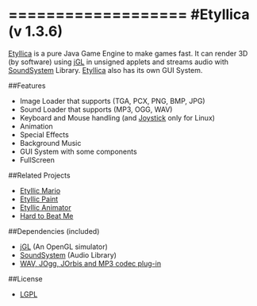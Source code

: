===================
#Etyllica (v 1.3.6)
===================

[Etyllica](http://yuripourre.github.com/etyllica) is a pure Java Game Engine to make games fast. It can render 3D (by software) using [jGL](http://www.cmlab.csie.ntu.edu.tw/~robin/jGL/) in unsigned applets and streams audio with [SoundSystem](http://www.paulscode.com/forum/index.php?topic=4.0) Library. [Etyllica](http://yuripourre.github.com/etyllica) also has its own GUI System.

##Features

- Image Loader that supports (TGA, PCX, PNG, BMP, JPG)
- Sound Loader that supports (MP3, OGG, WAV)
- Keyboard and Mouse handling (and [Joystick](https://github.com/yuripourre/joystick) only for Linux)
- Animation
- Special Effects
- Background Music
- GUI System with some components
- FullScreen

##Related Projects

- [Etyllic Mario](http://yuripourre.github.com/etyllic-mario)
- [Etyllic Paint](http://yuripourre.github.com/etyllic-paint)
- [Etyllic Animator](http://yuripourre.github.com/etyllic-animator/)
- [Hard to Beat Me](http://yuripourre.github.com/hardtobeatme)

##Dependencies (included)

- [jGL](http://www.cmlab.csie.ntu.edu.tw/~robin/jGL/) (An OpenGL simulator)
- [SoundSystem](http://www.paulscode.com/forum/index.php?topic=4.0) (Audio Library)
- [WAV, JOgg, JOrbis and MP3 codec plug-in](http://www.paulscode.com/forum/index.php?topic=496.0)

##License
- [LGPL](http://www.gnu.org/copyleft/lesser.html)
